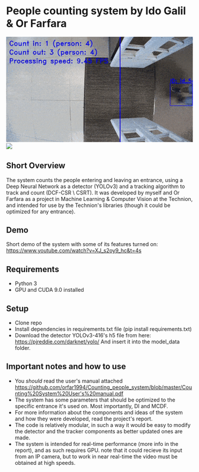 # People counting system by Ido Galil & Or Farfara
![](https://github.com/IdoGalil/People-counting-system/blob/master/Central%20Library%20entrance.gif)
![](https://github.com/IdoGalil/People-counting-system/blob/master/Medical%20Library%20Entrance.gif)

## Short Overview
The system counts the people entering and leaving an entrance, using a Deep Neural Network as a detector (YOLOv3) and a tracking algorithm to track and count (DCF-CSR \ CSRT). It was developed by myself and Or Farfara as a project in Machine Learning & Computer Vision at the Technion, and intended for use by the Technion's libraries (though it could be optimized for any entrance).

## Demo
Short demo of the system with some of its features turned on:
https://www.youtube.com/watch?v=XJ_s2oy9_hc&t=4s

## Requirements
- Python 3
- GPU and CUDA 9.0 installed

## Setup
- Clone repo
- Install dependencies in requirements.txt file (pip install requirements.txt)
- Download the detector YOLOv3-416's h5 file from here: https://pjreddie.com/darknet/yolo/
And insert it into the model_data folder.

## Important notes and how to use
- You *should* read the user's manual attached https://github.com/orfar1994/Counting_people_system/blob/master/Counting%20System%20User's%20manual.pdf
- The system has some parameters that should be optimized to the specific entrance it's used on. Most importantly, DI and MCDF.
- For more information about the components and ideas of the system and how they were developed, read the project's report.
- The code is relatively modular, in such a way it would be easy to modify the detector and the tracker components as better updated ones are made.
- The system is intended for real-time performance (more info in the report), and as such requires GPU. note that it could recieve its input from an IP camera, but to work in near real-time the video must be obtained at high speeds.
